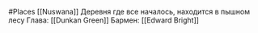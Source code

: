 #Places
[[Nuswana]]
Деревня где все началось, находится в пышном лесу
Глава: [[Dunkan Green]]
Бармен: [[Edward Bright]]